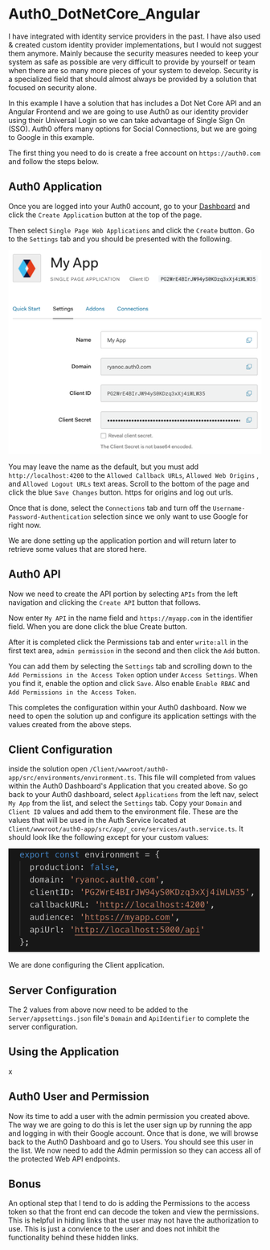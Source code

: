 # Auth0_DotNetCore_Angular

I have integrated with identity service providers in the past. I have also used & created custom identity provider implementations, but I would not suggest them anymore. Mainly because the security measures needed to keep your system as safe as possible are very difficult to provide by yourself or team when there are so many more pieces of your system to develop. Security is a specialized field that should almost always be provided by a solution that focused on security alone.

In this example I have a solution that has includes a Dot Net Core API and an Angular Frontend and we are going to use Auth0 as our identity provider using their Universal Login so we can take advantage of Single Sign On (SSO). Auth0 offers many options for Social Connections, but we are going to Google in this example.


The first thing you need to do is create a free account on `https://auth0.com` and follow the steps below.

## Auth0 Application

Once you are logged into your Auth0 account, go to your [Dashboard](https://manage.auth0.com/dashboard) and click the `Create Application` button at the top of the page. 

Then select `Single Page Web Applications` and click the `Create` button. Go to the `Settings` tab and you should be presented with the following.

![](documentation/images/myappsettings.png)
<!--img src="documentation/images/myappsettings.png" width="600" /-->

You may leave the name as the default, but you must add `http://localhost:4200` to the `Allowed Callback URLs`, `Allowed Web Origins`
, and `Allowed Logout URLs` text areas. Scroll to the bottom of the page and click the blue `Save Changes` button. https for origins and log out urls.

Once that is done, select the `Connections` tab and turn off the `Username-Password-Authentication` selection since we only want to use Google for right now.

We are done setting up the application portion and will return later to retrieve some values that are stored here.

## Auth0 API

Now we need to create the API portion by selecting `APIs` from the left navigation and clicking the `Create API` button that follows. 

Now enter `My API` in the name field and `https://myapp.com` in the identifier field. When you are done click the blue Create button.

After it is completed click the Permissions tab and enter
`write:all` in the first text area, `admin permission` in the second and then click the `Add` button.

You can add them by selecting the `Settings` tab and scrolling down to the `Add Permissions in the Access Token` option under `Access Settings`. When you find it, enable the option and click `Save`. Also enable `Enable RBAC` and `Add Permissions in the Access Token`.

This completes the configuration within your Auth0 dashboard. Now we need to open the solution up and configure its application settings with the values created from the above steps.


## Client Configuration
inside the solution open 
`/Client/wwwroot/auth0-app/src/environments/environment.ts`. This file will completed from values within the Auth0 Dashboard's Application that you created above. So go back to your Auth0 dashboard, select `Applications` from the left nav, select `My App` from the list, and select the `Settings` tab. Copy your `Domain` and `Client ID` values and add them to the environment file. These are the values that will be used in the Auth Service located at `Client/wwwroot/auth0-app/src/app/_core/services/auth.service.ts`. It should look like the following except for your custom values: 

<img src="documentation/images/clientenv.png" width="500" />

We are done configuring the Client application.

## Server Configuration

The 2 values from above now need to be added to the `Server/appsettings.json` file's `Domain` and `ApiIdentifier` to complete the server configuration. 


## Using the Application

x

## Auth0 User and Permission

Now its time to add a user with the admin permission you created above. The way we are going to do this is let the user sign up by running the app and logging in with their Google account. Once that is done, we will browse back to the Auth0 Dashboard and go to Users. You should see this user in the list. We now need to add the Admin permission so they can access all of the protected Web API endpoints.

## Bonus


An optional step that I tend to do is adding the Permissions to the access token so that the front end can decode the token and view the permissions. This is helpful in hiding links that the user may not have the authorization to use. This is just a convience to the user and does not inhibit the functionality behind these hidden links. 



